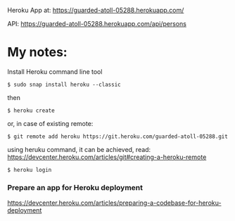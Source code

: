 Heroku App at: https://guarded-atoll-05288.herokuapp.com/

API: https://guarded-atoll-05288.herokuapp.com/api/persons

# My notes:

Install Heroku command line tool

```
$ sudo snap install heroku --classic
```

then

```
$ heroku create
```

or, in case of existing remote:

```
$ git remote add heroku https://git.heroku.com/guarded-atoll-05288.git
```
using heruku command, it can be achieved, read: https://devcenter.heroku.com/articles/git#creating-a-heroku-remote


```
$ heroku login
```

### Prepare an app for Heroku deployment

https://devcenter.heroku.com/articles/preparing-a-codebase-for-heroku-deployment
